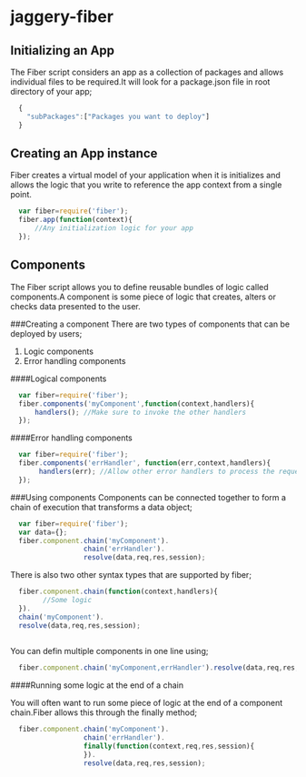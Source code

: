 jaggery-fiber
=============


Initializing an App
-------------------
The Fiber script considers an app as a collection of packages and allows individual files to be required.It will look for a package.json file in root directory of your app;

```javascript
  {
    "subPackages":["Packages you want to deploy"]
  }
```

Creating an App instance
-----------------------
Fiber creates a virtual model of your application when it is initializes and allows the logic that you write to reference the app context from a single point.

```javascript
  var fiber=require('fiber');
  fiber.app(function(context){
      //Any initialization logic for your app
  });
```


Components
----------------
The Fiber script allows you to define reusable bundles of logic called components.A component is some piece of logic that creates, alters or checks data presented to the user.

###Creating a component
There are two types of  components that can be deployed by users;

1. Logic components
2. Error handling components


####Logical components

```javascript
  var fiber=require('fiber');
  fiber.components('myComponent',function(context,handlers){
      handlers(); //Make sure to invoke the other handlers
  });
```

####Error handling components

```javascript
  var fiber=require('fiber');
  fiber.components('errHandler', function(err,context,handlers){
       handlers(err); //Allow other error handlers to process the request
  });
```

###Using components
Components can be connected together to form a chain of execution that transforms a data object;

```javascript
  var fiber=require('fiber');
  var data={};
  fiber.component.chain('myComponent').
                  chain('errHandler').
                  resolve(data,req,res,session);
```

There is also two other syntax types that are supported by fiber;

```javascript
  fiber.component.chain(function(context,handlers){
        //Some logic
  }).
  chain('myComponent').
  resolve(data,req,res,session);
  
```

You can defin multiple components in one line using;
```javascript
  fiber.component.chain('myComponent,errHandler').resolve(data,req,res,session);
```

####Running some logic at the end of a chain

You will often want to run some piece of logic at the end of a component chain.Fiber allows this through the finally method;

```javascript
  fiber.component.chain('myComponent').
                  chain('errHandler').
                  finally(function(context,req,res,session){
                  }).
                  resolve(data,req,res,session);
```
